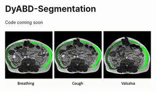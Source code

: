 # DyABD-Segmentation

Code coming soon



![](https://github.com/niamhbelton/DyABD-Segmentation/blob/main/visuals/examples_vid.gif) 


